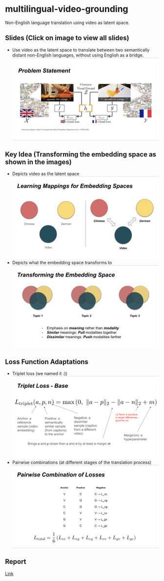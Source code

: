 # multilingual-video-grounding
Non-English language translation using video as latent space.

## Slides (Click on image to view all slides)
- Use video as the latent space to translate between two semantically distant non-English languages, without using English as a bridge.
[![Slides](https://github.com/kruthvik007/multilingual-video-grounding/blob/main/mvg_problem_statement.png)](https://github.com/kruthvik007/multilingual-video-grounding/blob/main/mvg_slides.pdf)

## Key Idea (Transforming the embedding space as shown in the images)
- Depicts video as the latent space
![](https://github.com/kruthvik007/multilingual-video-grounding/blob/main/mvg_embd_1.png)
- Depicts what the embedding space transforms to
![](https://github.com/kruthvik007/multilingual-video-grounding/blob/main/mvg_embd_2.png)

## Loss Function Adaptations
- Triplet loss (we named it :))
![](https://github.com/kruthvik007/multilingual-video-grounding/blob/main/mvg_l1.png)
- Pairwise combinations (at different stages of the translation process)
![](https://github.com/kruthvik007/multilingual-video-grounding/blob/main/mvg_l2.png)

## Report
[Link](https://github.com/kruthvik007/multilingual-video-grounding/blob/main/Multilingual%20Video%20Grounding%20Report.pdf)
